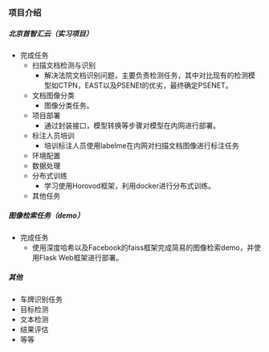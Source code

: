 ### 项目介绍
##### 北京首智汇云（实习项目）
+ 完成任务
    + 扫描文档检测与识别
      + 解决法院文档识别问题，主要负责检测任务，其中对比现有的检测模型如CTPN，EAST以及PSENEt的优劣，最终确定PSENET。
    + 文档图像分类
      + 图像分类任务。
    + 项目部署
      + 通过封装接口，模型转换等步骤对模型在内网进行部署。
    + 标注人员培训
      + 培训标注人员使用labelme在内网对扫描文档图像进行标注任务
    + 环境配置
    + 数据处理
    + 分布式训练
      + 学习使用Horovod框架，利用docker进行分布式训练。
    + 其他任务
  
##### 图像检索任务（demo）
+ 完成任务
  + 使用深度哈希以及Facebook的faiss框架完成简易的图像检索demo，并使用Flask Web框架进行部署。

##### 其他
+ 车牌识别任务
+ 目标检测
+ 文本检测
+ 结果评估
+ 等等